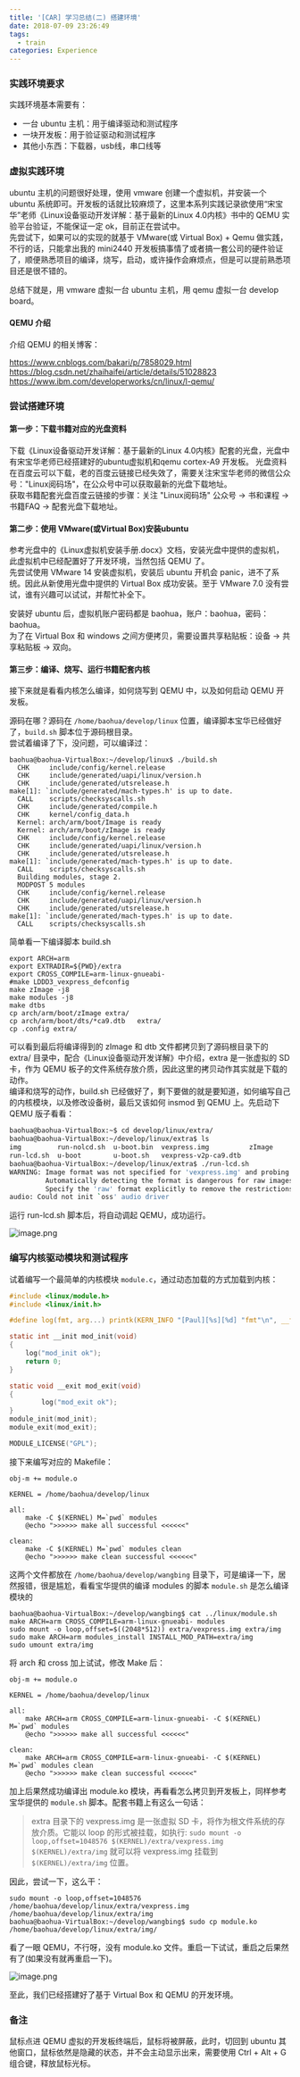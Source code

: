 ```yaml
---
title: '[CAR] 学习总结(二) 搭建环境'
date: 2018-07-09 23:26:49
tags:
  - train
categories: Experience
---
```


### 实践环境要求

实践环境基本需要有：

- 一台 ubuntu 主机：用于编译驱动和测试程序
- 一块开发板：用于验证驱动和测试程序
- 其他小东西：下载器，usb线，串口线等

### 虚拟实践环境

ubuntu 主机的问题很好处理，使用 vmware 创建一个虚拟机，并安装一个 ubuntu 系统即可。开发板的话就比较麻烦了，这里本系列实践记录欲使用“宋宝华”老师《Linux设备驱动开发详解：基于最新的Linux 4.0内核》书中的 QEMU 实验平台验证，不能保证一定 ok，目前正在尝试中。  
先尝试下，如果可以的实现的就基于 VMware(或 Virtual Box) + Qemu 做实践，不行的话，只能拿出我的 mini2440 开发板搞事情了或者搞一套公司的硬件验证了，顺便熟悉项目的编译，烧写，启动，或许操作会麻烦点，但是可以提前熟悉项目还是很不错的。

总结下就是，用 vmware 虚拟一台 ubuntu 主机，用 qemu 虚拟一台 develop board。


#### QEMU 介绍

介绍 QEMU 的相关博客：

<https://www.cnblogs.com/bakari/p/7858029.html>
<https://blog.csdn.net/zhaihaifei/article/details/51028823>
<https://www.ibm.com/developerworks/cn/linux/l-qemu/>

### 尝试搭建环境

#### 第一步：下载书籍对应的光盘资料

下载《Linux设备驱动开发详解：基于最新的Linux 4.0内核》配套的光盘，光盘中有宋宝华老师已经搭建好的ubuntu虚拟机和qemu cortex-A9 开发板。
光盘资料在百度云可以下载，老的百度云链接已经失效了，需要关注宋宝华老师的微信公众号："Linux阅码场"，在公众号中可以获取最新的光盘下载地址。  
获取书籍配套光盘百度云链接的步骤：关注 "Linux阅码场" 公众号 -> 书和课程 -> 书籍FAQ -> 配套光盘下载地址。

#### 第二步：使用 VMware(或Virtual Box)安装ubuntu

参考光盘中的《Linux虚拟机安装手册.docx》文档，安装光盘中提供的虚拟机，此虚拟机中已经配置好了开发环境，当然包括 QEMU 了。  
先尝试使用 VMware 14 安装虚拟机，安装后 ubuntu 开机会 panic，进不了系统。因此从新使用光盘中提供的 Virtual Box 成功安装。至于 VMware 7.0 没有尝试，谁有兴趣可以试试，并帮忙补全下。

安装好 ubuntu 后，虚拟机账户密码都是 baohua，账户：baohua，密码：baohua。  
为了在 Virtual Box 和 windows 之间方便拷贝，需要设置共享粘贴板：设备 -> 共享粘贴板 -> 双向。

#### 第三步：编译、烧写、运行书籍配套内核

接下来就是看看内核怎么编译，如何烧写到 QEMU 中，以及如何启动 QEMU 开发板。  

源码在哪？源码在 `/home/baohua/develop/linux` 位置，编译脚本宝华已经做好了，`build.sh`  脚本位于源码根目录。  
尝试着编译了下，没问题，可以编译过：

```
baohua@baohua-VirtualBox:~/develop/linux$ ./build.sh 
  CHK     include/config/kernel.release
  CHK     include/generated/uapi/linux/version.h
  CHK     include/generated/utsrelease.h
make[1]: `include/generated/mach-types.h' is up to date.
  CALL    scripts/checksyscalls.sh
  CHK     include/generated/compile.h
  CHK     kernel/config_data.h
  Kernel: arch/arm/boot/Image is ready
  Kernel: arch/arm/boot/zImage is ready
  CHK     include/config/kernel.release
  CHK     include/generated/uapi/linux/version.h
  CHK     include/generated/utsrelease.h
make[1]: `include/generated/mach-types.h' is up to date.
  CALL    scripts/checksyscalls.sh
  Building modules, stage 2.
  MODPOST 5 modules
  CHK     include/config/kernel.release
  CHK     include/generated/uapi/linux/version.h
  CHK     include/generated/utsrelease.h
make[1]: `include/generated/mach-types.h' is up to date.
  CALL    scripts/checksyscalls.sh
```

简单看一下编译脚本 build.sh

```
export ARCH=arm
export EXTRADIR=${PWD}/extra
export CROSS_COMPILE=arm-linux-gnueabi-
#make LDDD3_vexpress_defconfig
make zImage -j8
make modules -j8
make dtbs
cp arch/arm/boot/zImage extra/
cp arch/arm/boot/dts/*ca9.dtb   extra/
cp .config extra/
```

可以看到最后将编译得到的 zImage 和 dtb 文件都拷贝到了源码根目录下的 extra/ 目录中，配合《Linux设备驱动开发详解》中介绍，extra 是一张虚拟的 SD 卡，作为 QEMU 板子的文件系统存放介质，因此这里的拷贝动作其实就是下载的动作。  
编译和烧写的动作，build.sh 已经做好了，剩下要做的就是要知道，如何编写自己的内核模块，以及修改设备树，最后又该如何 insmod 到 QEMU 上。先启动下 QEMU 版子看看：

```bash
baohua@baohua-VirtualBox:~$ cd develop/linux/extra/
baohua@baohua-VirtualBox:~/develop/linux/extra$ ls
img         run-nolcd.sh  u-boot.bin  vexpress.img          zImage
run-lcd.sh  u-boot        u-boot.sh   vexpress-v2p-ca9.dtb
baohua@baohua-VirtualBox:~/develop/linux/extra$ ./run-lcd.sh 
WARNING: Image format was not specified for 'vexpress.img' and probing guessed raw.
         Automatically detecting the format is dangerous for raw images, write operations on block 0 will be restricted.
         Specify the 'raw' format explicitly to remove the restrictions.
audio: Could not init `oss' audio driver
```

运行 run-lcd.sh 脚本后，将自动调起 QEMU，成功运行。

![image.png](https://upload-images.jianshu.io/upload_images/11006334-cd1d96db3af8ba4a.png?imageMogr2/auto-orient/strip%7CimageView2/2/w/1240)

### 编写内核驱动模块和测试程序

试着编写一个最简单的内核模块 `module.c`，通过动态加载的方式加载到内核：

```c
#include <linux/module.h>
#include <linux/init.h>

#define log(fmt, arg...) printk(KERN_INFO "[Paul][%s][%d] "fmt"\n", __func__, __LINE__, ##arg);

static int __init mod_init(void)
{
	log("mod_init ok");
	return 0;
}

static void __exit mod_exit(void)
{
        log("mod_exit ok");
}
module_init(mod_init);
module_exit(mod_exit);

MODULE_LICENSE("GPL");
```

接下来编写对应的 Makefile：

```
obj-m += module.o

KERNEL = /home/baohua/develop/linux

all:
	make -C $(KERNEL) M=`pwd` modules
	@echo ">>>>>> make all successful <<<<<<"

clean:
	make -C $(KERNEL) M=`pwd` modules clean
	@echo ">>>>>> make clean successful <<<<<<"
```

这两个文件都放在 `/home/baohua/develop/wangbing` 目录下，可是编译一下，居然报错，很是尴尬，看看宝华提供的编译 modules 的脚本 `module.sh` 是怎么编译模块的

```
baohua@baohua-VirtualBox:~/develop/wangbing$ cat ../linux/module.sh 
make ARCH=arm CROSS_COMPILE=arm-linux-gnueabi- modules
sudo mount -o loop,offset=$((2048*512)) extra/vexpress.img extra/img
sudo make ARCH=arm modules_install INSTALL_MOD_PATH=extra/img
sudo umount extra/img
```

将 arch 和 cross 加上试试，修改 Make 后：

```
obj-m += module.o

KERNEL = /home/baohua/develop/linux

all:
	make ARCH=arm CROSS_COMPILE=arm-linux-gnueabi- -C $(KERNEL) M=`pwd` modules
	@echo ">>>>>> make all successful <<<<<<"

clean:
	make ARCH=arm CROSS_COMPILE=arm-linux-gnueabi- -C $(KERNEL) M=`pwd` modules clean
	@echo ">>>>>> make clean successful <<<<<<"
```

加上后果然成功编译出 module.ko 模块，再看看怎么拷贝到开发板上，同样参考宝华提供的 `module.sh` 脚本。配套书籍上有这么一句话：

> extra 目录下的 vexpress.img 是一张虚拟 SD 卡，将作为根文件系统的存放介质。它能以 loop 的形式被挂载，如执行: `sudo mount -o loop,offset=1048576 $(KERNEL)/extra/vexpress.img $(KERNEL)/extra/img` 就可以将  vexpress.img 挂载到 `$(KERNEL)/extra/img` 位置。

因此，尝试一下，这么干：

```
sudo mount -o loop,offset=1048576 /home/baohua/develop/linux/extra/vexpress.img /home/baohua/develop/linux/extra/img
baohua@baohua-VirtualBox:~/develop/wangbing$ sudo cp module.ko /home/baohua/develop/linux/extra/img/
```

看了一眼 QEMU，不行呀，没有 module.ko 文件。重启一下试试，重启之后果然有了(如果没有就再重启一下)。

![image.png](https://upload-images.jianshu.io/upload_images/11006334-415a41942f17596e.png?imageMogr2/auto-orient/strip%7CimageView2/2/w/1240)

至此，我们已经搭建好了基于 Virtual Box 和 QEMU 的开发环境。

### 备注

鼠标点进 QEMU 虚拟的开发板终端后，鼠标将被屏蔽，此时，切回到 ubuntu 其他窗口，鼠标依然是隐藏的状态，并不会主动显示出来，需要使用 Ctrl + Alt + G 组合键，释放鼠标光标。

